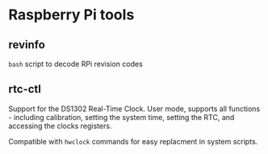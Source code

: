 # Raspberry Pi tools

## revinfo

`bash` script to decode RPi revision codes

## rtc-ctl

Support for the DS1302 Real-Time Clock.  User mode, supports
all functions - including calibration, setting the system time,
setting the RTC, and accessing the clocks registers.

Compatible with `hwclock` commands for easy replacment in system
scripts.

